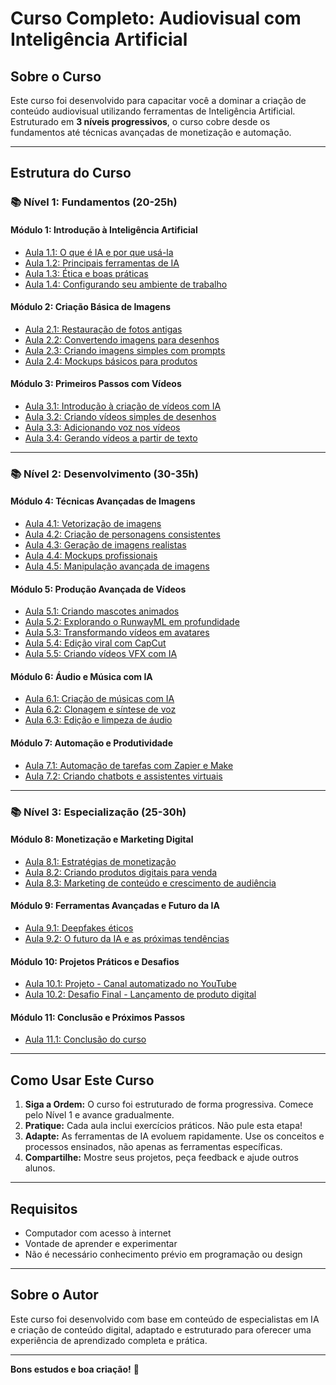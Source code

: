 # Curso Completo: Audiovisual com Inteligência Artificial

## Sobre o Curso

Este curso foi desenvolvido para capacitar você a dominar a criação de conteúdo audiovisual utilizando ferramentas de Inteligência Artificial. Estruturado em **3 níveis progressivos**, o curso cobre desde os fundamentos até técnicas avançadas de monetização e automação.

---

## Estrutura do Curso

### 📚 Nível 1: Fundamentos (20-25h)

#### Módulo 1: Introdução à Inteligência Artificial
- [Aula 1.1: O que é IA e por que usá-la](fundamentos/mod1/M1_A1_Introducao_IA.md)
- [Aula 1.2: Principais ferramentas de IA](fundamentos/mod1/M1_A2_Ferramentas_IA.md)
- [Aula 1.3: Ética e boas práticas](fundamentos/mod1/M1_A3_Etica_Boas_Praticas.md)
- [Aula 1.4: Configurando seu ambiente de trabalho](fundamentos/mod1/M1_A4_Ambiente_Trabalho.md)

#### Módulo 2: Criação Básica de Imagens
- [Aula 2.1: Restauração de fotos antigas](fundamentos/mod2/M2_A1_Restauracao_Fotos.md)
- [Aula 2.2: Convertendo imagens para desenhos](fundamentos/mod2/M2_A2_Convertendo_Imagens_Desenhos.md)
- [Aula 2.3: Criando imagens simples com prompts](fundamentos/mod2/M2_A3_Criando_Imagens_Prompts.md)
- [Aula 2.4: Mockups básicos para produtos](fundamentos/mod2/M2_A4_Mockups_Basicos.md)

#### Módulo 3: Primeiros Passos com Vídeos
- [Aula 3.1: Introdução à criação de vídeos com IA](fundamentos/mod3/M3_A1_Introducao_Videos_IA.md)
- [Aula 3.2: Criando vídeos simples de desenhos](fundamentos/mod3/M3_A2_Criando_Videos_Desenhos_IA.md)
- [Aula 3.3: Adicionando voz nos vídeos](fundamentos/mod3/M3_A3_Adicionando_Voz_IA.md)
- [Aula 3.4: Gerando vídeos a partir de texto](fundamentos/mod3/M3_A4_Gerando_Videos_Texto.md)

---

### 📚 Nível 2: Desenvolvimento (30-35h)

#### Módulo 4: Técnicas Avançadas de Imagens
- [Aula 4.1: Vetorização de imagens](desenvolvimento/mod4/M4_A1_Vetorizacao_Imagens.md)
- [Aula 4.2: Criação de personagens consistentes](desenvolvimento/mod4/M4_A2_Personagens_Consistentes.md)
- [Aula 4.3: Geração de imagens realistas](desenvolvimento/mod4/M4_A3_Imagens_Realistas.md)
- [Aula 4.4: Mockups profissionais](desenvolvimento/mod4/M4_A4_Mockups_Profissionais.md)
- [Aula 4.5: Manipulação avançada de imagens](desenvolvimento/mod4/M4_A5_Manipulacao_Avancada.md)

#### Módulo 5: Produção Avançada de Vídeos
- [Aula 5.1: Criando mascotes animados](desenvolvimento/mod5/M5_A1_Mascotes_Animados.md)
- [Aula 5.2: Explorando o RunwayML em profundidade](desenvolvimento/mod5/M5_A2_Explorando_RunwayML.md)
- [Aula 5.3: Transformando vídeos em avatares](desenvolvimento/mod5/M5_A3_Transformando_Videos_Avatares.md)
- [Aula 5.4: Edição viral com CapCut](desenvolvimento/mod5/M5_A4_Edicao_Viral.md)
- [Aula 5.5: Criando vídeos VFX com IA](desenvolvimento/mod5/M5_A5_Criando_Videos_VFX.md)

#### Módulo 6: Áudio e Música com IA
- [Aula 6.1: Criação de músicas com IA](desenvolvimento/mod6/M6_A1_Criacao_Musicas.md)
- [Aula 6.2: Clonagem e síntese de voz](desenvolvimento/mod6/M6_A2_Clonagem_Voz.md)
- [Aula 6.3: Edição e limpeza de áudio](desenvolvimento/mod6/M6_A3_Edicao_Audio.md)

#### Módulo 7: Automação e Produtividade
- [Aula 7.1: Automação de tarefas com Zapier e Make](desenvolvimento/mod7/M7_A1_Automacao_Tarefas.md)
- [Aula 7.2: Criando chatbots e assistentes virtuais](desenvolvimento/mod7/M7_A2_Chatbots_Assitentes.md)

---

### 📚 Nível 3: Especialização (25-30h)

#### Módulo 8: Monetização e Marketing Digital
- [Aula 8.1: Estratégias de monetização](especializacao/mod8/M8_A1_Estrategias_Monetizacao.md)
- [Aula 8.2: Criando produtos digitais para venda](especializacao/mod8/M8_A2_Produtos_Digitais.md)
- [Aula 8.3: Marketing de conteúdo e crescimento de audiência](especializacao/mod8/M8_A3_Marketing_Conteudo.md)

#### Módulo 9: Ferramentas Avançadas e Futuro da IA
- [Aula 9.1: Deepfakes éticos](especializacao/mod9/M9_A1_Deepfakes_Eticos.md)
- [Aula 9.2: O futuro da IA e as próximas tendências](especializacao/mod9/M9_A2_Futuro_IA.md)

#### Módulo 10: Projetos Práticos e Desafios
- [Aula 10.1: Projeto - Canal automatizado no YouTube](especializacao/mod10/M10_A1_Projeto_Canal_Automatizado.md)
- [Aula 10.2: Desafio Final - Lançamento de produto digital](especializacao/mod10/M10_A2_Desafio_Produto_Digital.md)

#### Módulo 11: Conclusão e Próximos Passos
- [Aula 11.1: Conclusão do curso](especializacao/mod11/M11_A1_Conclusao.md)

---

## Como Usar Este Curso

1. **Siga a Ordem:** O curso foi estruturado de forma progressiva. Comece pelo Nível 1 e avance gradualmente.
2. **Pratique:** Cada aula inclui exercícios práticos. Não pule esta etapa!
3. **Adapte:** As ferramentas de IA evoluem rapidamente. Use os conceitos e processos ensinados, não apenas as ferramentas específicas.
4. **Compartilhe:** Mostre seus projetos, peça feedback e ajude outros alunos.

---

## Requisitos

- Computador com acesso à internet
- Vontade de aprender e experimentar
- Não é necessário conhecimento prévio em programação ou design

---

## Sobre o Autor

Este curso foi desenvolvido com base em conteúdo de especialistas em IA e criação de conteúdo digital, adaptado e estruturado para oferecer uma experiência de aprendizado completa e prática.

---

**Bons estudos e boa criação!** 🚀

